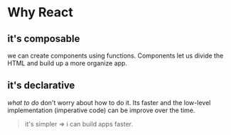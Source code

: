 # Why React

## it's composable
we can create components using functions.
Components let us divide the HTML and build up a more organize app.

## it's declarative
*what to do* don't worry about how to do it. Its faster and the low-level implementation (imperative code) can be improve over the time. 

> it's simpler => i can build apps faster.